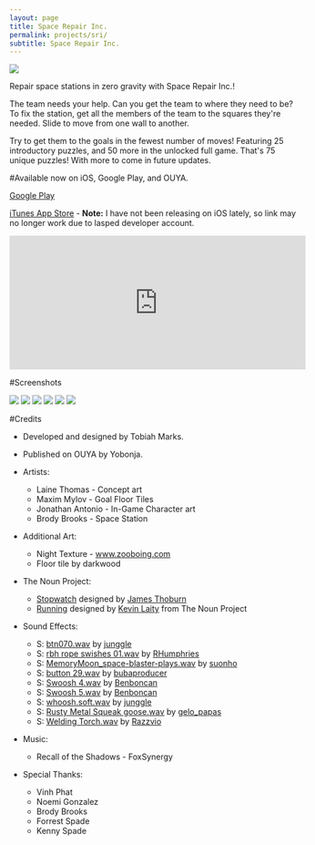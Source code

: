 ```yaml
---
layout: page
title: Space Repair Inc.
permalink: projects/sri/
subtitle: Space Repair Inc.
---
```


<img src="{{ site.baseurl }}/projects/sri/sri-banner.png">

Repair space stations in zero gravity with Space Repair Inc.!

The team needs your help. Can you get the team to where they need to be? To fix the station, get all the members of the team to the squares they're needed. Slide to move from one wall to another.

Try to get them to the goals in the fewest number of moves! Featuring 25 introductory puzzles, and 50 more in the unlocked full game. That's 75 unique puzzles! With more to come in future updates.

#Available now on iOS, Google Play, and OUYA.

[Google Play](https://play.google.com/store/apps/details?id=com.playperro.sri)

[iTunes App Store](https://itunes.apple.com/us/app/space-repair-inc./id658619521?mt=8) - **Note:** I have not been releasing on iOS lately, so link may no longer work due to lasped developer account.

<iframe id="ouyawidget" style="overflow: hidden;" src="http://www.ouyawidgets.com/widgetland.php?id=com.playperro.sri&amp;theme=ui-start" width="520" height="235" frameborder="0"></iframe>

#Screenshots

<img src="{{ site.baseurl }}/projects/sri/1-menu-1024x576.jpg">

<img src="{{ site.baseurl }}/projects/sri/2-zone-1024x576.jpg">

<img src="{{ site.baseurl }}/projects/sri/3-d25-1024x576.jpg">

<img src="{{ site.baseurl }}/projects/sri/4-e3-1024x576.jpg">

<img src="{{ site.baseurl }}/projects/sri/5-d22-1024x576.jpg">

<img src="{{ site.baseurl }}/projects/sri/6-winscreen-1024x576.jpg">

#Credits

- Developed and designed by Tobiah Marks.

- Published on OUYA by Yobonja.

- Artists:
    - Laine Thomas - Concept art
    - Maxim Mylov - Goal Floor Tiles
    - Jonathan Antonio - In-Game Character art
    - Brody Brooks - Space Station

- Additional Art:
    - Night Texture - www.zooboing.com
    - Floor tile by darkwood

- The Noun Project:
    - <a href="http://thenounproject.com/noun/stopwatch/#icon-No3515" target="_blank">Stopwatch</a> designed by <a href="http://thenounproject.com/jthoburn" target="_blank">James Thoburn</a>
    - <a href="http://thenounproject.com/noun/running/#icon-No11723" target="_blank">Running</a> designed by <a href="http://thenounproject.com/kevin.laity.71" target="_blank">Kevin Laity</a> from The Noun Project

- Sound Effects:
    - S: <a href="http://www.freesound.org/people/junggle/sounds/28880/">btn070.wav</a> by <a href="http://www.freesound.org/people/junggle/">junggle</a>
    - S: <a href="http://www.freesound.org/people/RHumphries/sounds/1938/">rbh rope swishes 01.wav</a> by <a href="http://www.freesound.org/people/RHumphries/">RHumphries</a>
    - S: <a href="http://www.freesound.org/people/suonho/sounds/27568/">MemoryMoon_space-blaster-plays.wav</a> by <a href="http://www.freesound.org/people/suonho/">suonho</a>
    - S: <a href="http://www.freesound.org/people/bubaproducer/sounds/107148/">button 29.wav</a> by <a href="http://www.freesound.org/people/bubaproducer/">bubaproducer</a>
    - S: <a href="http://www.freesound.org/people/Benboncan/sounds/74691/">Swoosh 4.wav</a> by <a href="http://www.freesound.org/people/Benboncan/">Benboncan</a>
    - S: <a href="http://www.freesound.org/people/Benboncan/sounds/74692/">Swoosh 5.wav</a> by <a href="http://www.freesound.org/people/Benboncan/">Benboncan</a>
    - S: <a href="http://www.freesound.org/people/junggle/sounds/73263/">whoosh.soft.wav</a> by <a href="http://www.freesound.org/people/junggle/">junggle</a>
    - S: <a href="http://www.freesound.org/people/gelo_papas/sounds/52344/">Rusty Metal Squeak goose.wav</a> by <a href="http://www.freesound.org/people/gelo_papas/">gelo_papas</a>
    - S: <a href="http://www.freesound.org/people/Razzvio/sounds/79577/">Welding Torch.wav</a> by <a href="http://www.freesound.org/people/Razzvio/">Razzvio</a>

- Music:
    - Recall of the Shadows - FoxSynergy

- Special Thanks:
    - Vinh Phat
    - Noemi Gonzalez
    - Brody Brooks
    - Forrest Spade
    - Kenny Spade